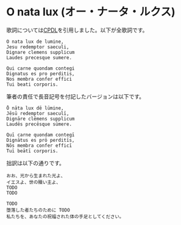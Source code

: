 # O nata lux (オー・ナータ・ルクス)

歌詞については[CPDL](https://www.cpdl.org/wiki/index.php/O_nata_lux)を引用しました。以下が全歌詞です。

```
O nata lux de lumine,
Jesu redemptor saeculi,
Dignare clemens supplicum
Laudes precesque sumere.

Qui carne quondam contegi
Dignatus es pro perditis,
Nos membra confer effici
Tui beati corporis.
```

筆者の責任で長音記号を付記したバージョンは以下です。

```
Ō nāta lux dē lūmine,
Jēsū redemptor saeculī,
Dignāre clēmens supplicum
Laudēs precēsque sūmere.

Quī carne quondam contegī
Dignātus es prō perditīs,
Nōs membra confer efficī
Tuī beātī corporis.
```

拙訳は以下の通りです。

```
おお、光から生まれた光よ、
イエスよ、世の贖い主よ、
TODO
TODO

TODO
堕落した者たちのために TODO
私たちを、あなたの祝福された体の手足としてください。
```
